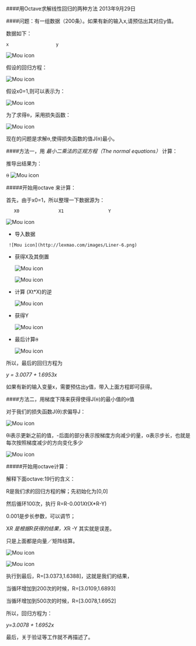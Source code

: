 ####用Octave求解线性回归的两种方法
2013年9月29日

####问题：有一组数据（200条）。如果有新的输入x,请预估出其对应y值。

  数据如下：
  
    x                  y
   ![Mou icon](http://lexmao.com/images/Liner-0.png)
  
  
  
   假设的回归方程：
 
      
   ![Mou icon](http://lexmao.com/images/Liner-1.png)
  
   假设x0=1,则可以表示为：
  
  
   ![Mou icon](http://lexmao.com/images/Liner-2.png)
  
   为了求得⍬，采用损失函数：
  
   ![Mou icon](http://lexmao.com/images/Liner-3.png)
   
   
   现在的问题是求解⍬,使得损失函数的值J(⍬)最小。
   
  

####方法一，用 *最小二乘法的正规方程（The normal equations）* 计算：

 
  
   推导出结果为：
  
   ⍬ ![Mou icon](http://lexmao.com/images/Liner-4.png)
  
  
  
#####开始用octave 来计算：
  
  
   首先，由于x0=1，所以整理一下数据源为：
  
       X0               X1                 Y
  
   ![Mou icon](http://lexmao.com/images/Liner-5.png)
  
   *  导入数据
       
     ![Mou icon](http://lexmao.com/images/Liner-6.png)
      

   * 获得X及其倒置
  
  
     ![Mou icon](http://lexmao.com/images/Liner-7.png)
    
  
     ![Mou icon](http://lexmao.com/images/Liner-8.png)
    

   * 计算 (Xt*X)的逆


      ![Mou icon](http://lexmao.com/images/Liner-9.png)



   * 获得Y

      ![Mou icon](http://lexmao.com/images/Liner-10.png)
   
   * 最后计算⍬

      ![Mou icon](http://lexmao.com/images/Liner-11.png)
   


   所以，最后的回归方程为
   
   *y = 3.0077 + 1.6953x*
   
   
   如果有新的输入变量x，需要预估出y值，带入上面方程即可获得。
   
   
   
####方法二，用梯度下降来获得使得J(⍬)的最小值的⍬值

    
   对于我们的损失函数J(θ)求偏导J：
   
   
   ![Mou icon](http://lexmao.com/images/Liner-12.png)
   
   θi表示更新之前的值，-后面的部分表示按梯度方向减少的量，α表示步长，也就是每次按照梯度减少的方向变化多少

   ![Mou icon](http://lexmao.com/images/Liner-13.png)
   
   
#####开始用octave计算：
   
   
   解释下面octave:19行的含义：
   
   R是我们求的回归方程的解；先初始化为[0,0] 
   
   然后循环100次，执行 R=R-0.001*Xt*(X*R-Y)
   
   0.001是步长参数，可以调节；
   
   X*R 是根据R获得的结果，X*R -Y 其实就是误差。
   
   只是上面都是向量／矩阵结算。
   

 
   ![Mou icon](http://lexmao.com/images/Liner-15.png)


   ![Mou icon](http://lexmao.com/images/Liner-16.png)
   
   执行到最后，R=[3.0373,1.6388]，这就是我们的结果，
   
   当循环增加到200次的时候，R=[3.0109,1.6893]
   
   当循环增加到500次的时候，R=[3.0078,1.6952]
   
   所以，回归方程为：
   
   *y=3.0078 + 1.6952x*
    
    
    
   最后，关于验证等工作就不再描述了。
    
    
   


 
